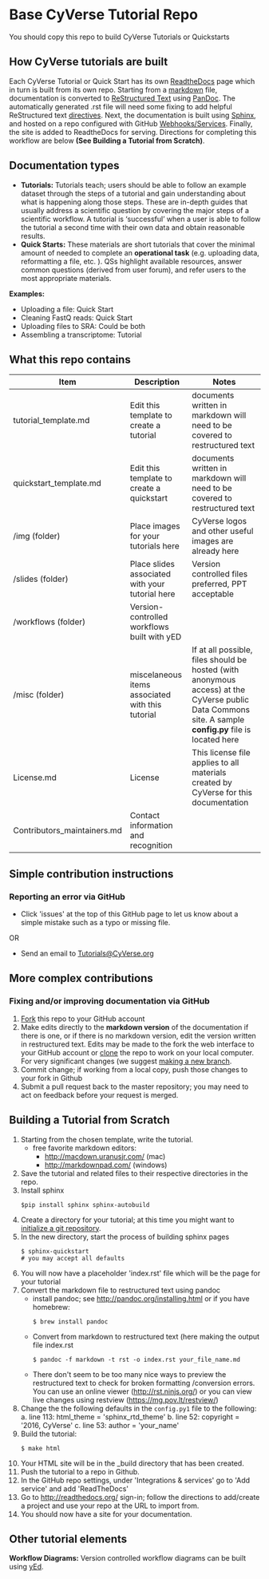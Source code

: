 # Base CyVerse Tutorial Repo

You should copy this repo to build CyVerse Tutorials or Quickstarts

## How CyVerse tutorials are built

Each CyVerse Tutorial or Quick Start has its own [ReadtheDocs](https://readthedocs.org/) page which in turn is built from its own repo. Starting from a [markdown](https://guides.github.com/features/mastering-markdown/) file, documentation is converted to [ReStructured Text](http://docutils.sourceforge.net/docs/ref/rst/restructuredtext.html#substitution-definitions) using [PanDoc](http://pandoc.org/). The automatically generated .rst file will need some fixing to add helpful ReStructured text [directives](http://docutils.sourceforge.net/docs/ref/rst/directives.html). Next, the documentation is built using [Sphinx](http://www.sphinx-doc.org/en/1.4.8/), and hosted on a repo configured with GitHub [Webhooks/Services](http://docs.readthedocs.io/en/latest/webhooks.html). Finally, the site is added to ReadtheDocs for serving. Directions for completing this workflow are below **(See Building a Tutorial from Scratch)**.

## Documentation types

- **Tutorials:** Tutorials teach; users should be able to follow an example dataset through the steps of a tutorial and gain understanding about what is happening along those steps. These are in-depth guides that usually address a scientific question by covering the major steps of a scientific workflow. A tutorial is ‘successful’ when a user is able to follow the tutorial a second time with their own data and obtain reasonable results.
- **Quick Starts:** These materials are short tutorials that cover the minimal amount of needed to complete an **operational task** (e.g. uploading data, reformatting a file, etc. ). QSs highlight available resources, answer common questions (derived from user forum), and refer users to the most appropriate materials.

**Examples:**

- Uploading a file: Quick Start
- Cleaning FastQ reads: Quick Start
- Uploading files to SRA: Could be both
- Assembling a transcriptome: Tutorial


## What this repo contains

|Item|Description|Notes|
|----|-----------|-----|
|tutorial_template.md|Edit this template to create a tutorial|documents written in markdown will need to be covered to restructured text|
|quickstart_template.md|Edit this template to create a quickstart|documents written in markdown will need to be covered to restructured text|
|/img (folder)|Place images for your tutorials here|CyVerse logos and other useful images are already here| 
|/slides (folder)|Place slides associated with your tutorial here|Version controlled files preferred, PPT acceptable|
|/workflows (folder)|Version-controlled workflows built with yED||
|/misc (folder)|miscelaneous items associated with this tutorial| If at all possible, files should be hosted (with anonymous access) at the CyVerse public Data Commons site. A sample **config.py** file is located here|
|License.md|License|This license file applies to all materials created by CyVerse for this documentation|
|Contributors_maintainers.md|Contact information and recognition||


## Simple contribution instructions

### Reporting an error via GitHub

- Click 'issues' at the top of this GitHub page to let us know about a simple mistake such as a typo or missing file. 
 
 OR
 
- Send an email to [Tutorials@CyVerse.org](mailto:tutorials@cyverse.org)

## More complex contributions

### Fixing and/or improving documentation via GitHub

1. [Fork](https://help.github.com/articles/fork-a-repo/) this repo to your GitHub account
2. Make edits directly to the **markdown version** of the documentation if there is one, or if there is no markdown version, edit the version written in restructured text. Edits may be made to the fork the web interface to your GitHub account or [clone](https://help.github.com/articles/cloning-a-repository/) the repo to work on your local computer. For very significant changes (we suggest [making a new branch](https://help.github.com/articles/creating-and-deleting-branches-within-your-repository/). 
3. Commit change; if working from a local copy, push those changes to your fork in Github
4. Submit a pull request back to the master repository; you may need to act on feedback before your request is merged. 


## Building a Tutorial from Scratch

1. Starting from the chosen template, write the tutorial. 
    - free favorite markdown editors: 
        - http://macdown.uranusjr.com/ (mac)
        - http://markdownpad.com/ (windows)
2. Save the tutorial and related files to their respective directories in the repo. 
3. Install sphinx
    ```
    $pip install sphinx sphinx-autobuild
    ```
2. Create a directory for your tutorial; at this time you might want to [initialize a git repository](https://help.github.com/articles/adding-an-existing-project-to-github-using-the-command-line/).
3. In the new directory, start the process of building sphinx pages
    ```
    $ sphinx-quickstart
    # you may accept all defaults
    ```
4. You will now have a placeholder 'index.rst' file which will be the page for your tutorial
5. Convert the markdown file to restructured text using pandoc
    - install pandoc; see http://pandoc.org/installing.html or if you have homebrew:
        ```
        $ brew install pandoc
        ```
    - Convert from markdown to restructured text (here making the output file index.rst
        ```
        $ pandoc -f markdown -t rst -o index.rst your_file_name.md
        ```
    - There don't seem to be too many nice ways to preview the restructured text to check for broken formatting /conversion errors. You can use an online viewer (http://rst.ninjs.org/) or you can view live changes using restview (https://mg.pov.lt/restview/)
6. Change the the following defaults in the `config.py1` file to the following: 
    a. line 113: html_theme = 'sphinx_rtd_theme'
    b. line 52: copyright = '2016, CyVerse'
    c. line 53: author = 'your_name'
7. Build the tutorial:
    ```
    $ make html
    ```
8. Your HTML site will be in the _build directory that has been created. 
9. Push the tutorial to a repo in Github.
9. In the GitHub repo settings, under 'Integrations & services' go to 'Add service' and add 'ReadTheDocs'
10. Go to http://readthedocs.org/ sign-in; follow the directions to add/create a project and use your repo at the URL to import from. 
11. You should now have a site for your documentation. 

## Other tutorial elements

**Workflow Diagrams:** Version controlled workflow diagrams can be built using [yEd](http://www.yworks.com/products/yed).
 
